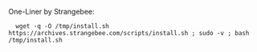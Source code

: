 
One-Liner by Strangebee:

      wget -q -O /tmp/install.sh https://archives.strangebee.com/scripts/install.sh ; sudo -v ; bash /tmp/install.sh
